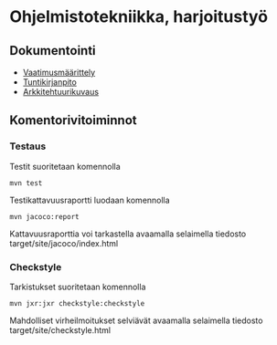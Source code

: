 # Ohjelmistotekniikka, harjoitustyö

## Dokumentointi

- [Vaatimusmäärittely](https://github.com/kialindqvist/ot-harjoitustyo/blob/master/dokumentointi/vaatimusmaarittely.md)
- [Tuntikirjanpito](https://github.com/kialindqvist/ot-harjoitustyo/blob/master/dokumentointi/tuntikirjanpito.md)
- [Arkkitehtuurikuvaus](https://github.com/kialindqvist/ot-harjoitustyo/blob/master/dokumentaatio/arkkitehtuuri.md)

## Komentorivitoiminnot
### Testaus
Testit suoritetaan komennolla

    mvn test

Testikattavuusraportti luodaan komennolla
   
    mvn jacoco:report

Kattavuusraporttia voi tarkastella avaamalla selaimella tiedosto target/site/jacoco/index.html
### Checkstyle
Tarkistukset suoritetaan komennolla

    mvn jxr:jxr checkstyle:checkstyle

Mahdolliset virheilmoitukset selviävät avaamalla selaimella tiedosto target/site/checkstyle.html

